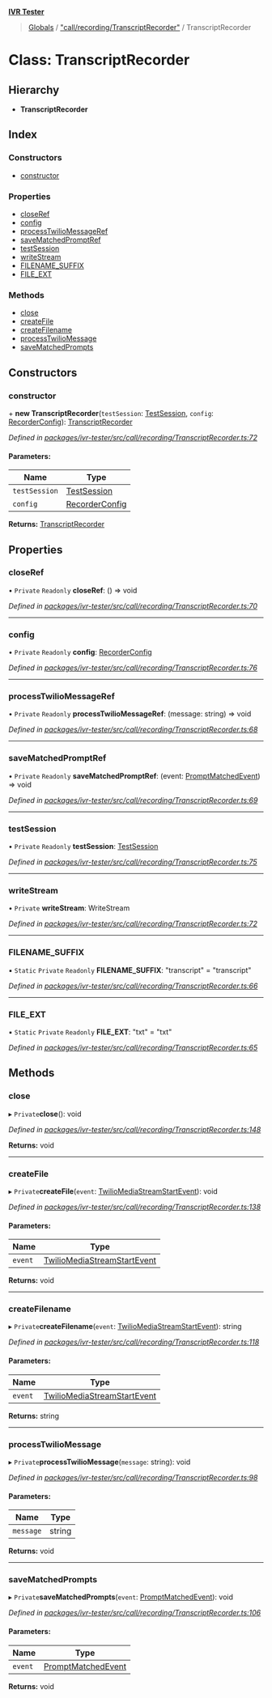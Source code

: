 **[IVR Tester](../README.md)**

> [Globals](../README.md) / ["call/recording/TranscriptRecorder"](../modules/_call_recording_transcriptrecorder_.md) / TranscriptRecorder

# Class: TranscriptRecorder

## Hierarchy

* **TranscriptRecorder**

## Index

### Constructors

* [constructor](_call_recording_transcriptrecorder_.transcriptrecorder.md#constructor)

### Properties

* [closeRef](_call_recording_transcriptrecorder_.transcriptrecorder.md#closeref)
* [config](_call_recording_transcriptrecorder_.transcriptrecorder.md#config)
* [processTwilioMessageRef](_call_recording_transcriptrecorder_.transcriptrecorder.md#processtwiliomessageref)
* [saveMatchedPromptRef](_call_recording_transcriptrecorder_.transcriptrecorder.md#savematchedpromptref)
* [testSession](_call_recording_transcriptrecorder_.transcriptrecorder.md#testsession)
* [writeStream](_call_recording_transcriptrecorder_.transcriptrecorder.md#writestream)
* [FILENAME\_SUFFIX](_call_recording_transcriptrecorder_.transcriptrecorder.md#filename_suffix)
* [FILE\_EXT](_call_recording_transcriptrecorder_.transcriptrecorder.md#file_ext)

### Methods

* [close](_call_recording_transcriptrecorder_.transcriptrecorder.md#close)
* [createFile](_call_recording_transcriptrecorder_.transcriptrecorder.md#createfile)
* [createFilename](_call_recording_transcriptrecorder_.transcriptrecorder.md#createfilename)
* [processTwilioMessage](_call_recording_transcriptrecorder_.transcriptrecorder.md#processtwiliomessage)
* [saveMatchedPrompts](_call_recording_transcriptrecorder_.transcriptrecorder.md#savematchedprompts)

## Constructors

### constructor

\+ **new TranscriptRecorder**(`testSession`: [TestSession](../interfaces/_testrunner_.testsession.md), `config`: [RecorderConfig](../interfaces/_call_recording_transcriptrecorder_.recorderconfig.md)): [TranscriptRecorder](_call_recording_transcriptrecorder_.transcriptrecorder.md)

*Defined in [packages/ivr-tester/src/call/recording/TranscriptRecorder.ts:72](https://github.com/SketchingDev/ivr-tester/blob/8e8019a/packages/ivr-tester/src/call/recording/TranscriptRecorder.ts#L72)*

#### Parameters:

Name | Type |
------ | ------ |
`testSession` | [TestSession](../interfaces/_testrunner_.testsession.md) |
`config` | [RecorderConfig](../interfaces/_call_recording_transcriptrecorder_.recorderconfig.md) |

**Returns:** [TranscriptRecorder](_call_recording_transcriptrecorder_.transcriptrecorder.md)

## Properties

### closeRef

• `Private` `Readonly` **closeRef**: () => void

*Defined in [packages/ivr-tester/src/call/recording/TranscriptRecorder.ts:70](https://github.com/SketchingDev/ivr-tester/blob/8e8019a/packages/ivr-tester/src/call/recording/TranscriptRecorder.ts#L70)*

___

### config

• `Private` `Readonly` **config**: [RecorderConfig](../interfaces/_call_recording_transcriptrecorder_.recorderconfig.md)

*Defined in [packages/ivr-tester/src/call/recording/TranscriptRecorder.ts:76](https://github.com/SketchingDev/ivr-tester/blob/8e8019a/packages/ivr-tester/src/call/recording/TranscriptRecorder.ts#L76)*

___

### processTwilioMessageRef

• `Private` `Readonly` **processTwilioMessageRef**: (message: string) => void

*Defined in [packages/ivr-tester/src/call/recording/TranscriptRecorder.ts:68](https://github.com/SketchingDev/ivr-tester/blob/8e8019a/packages/ivr-tester/src/call/recording/TranscriptRecorder.ts#L68)*

___

### saveMatchedPromptRef

• `Private` `Readonly` **saveMatchedPromptRef**: (event: [PromptMatchedEvent](../interfaces/_testing_test_callflowtestdefinition_.promptmatchedevent.md)) => void

*Defined in [packages/ivr-tester/src/call/recording/TranscriptRecorder.ts:69](https://github.com/SketchingDev/ivr-tester/blob/8e8019a/packages/ivr-tester/src/call/recording/TranscriptRecorder.ts#L69)*

___

### testSession

• `Private` `Readonly` **testSession**: [TestSession](../interfaces/_testrunner_.testsession.md)

*Defined in [packages/ivr-tester/src/call/recording/TranscriptRecorder.ts:75](https://github.com/SketchingDev/ivr-tester/blob/8e8019a/packages/ivr-tester/src/call/recording/TranscriptRecorder.ts#L75)*

___

### writeStream

• `Private` **writeStream**: WriteStream

*Defined in [packages/ivr-tester/src/call/recording/TranscriptRecorder.ts:72](https://github.com/SketchingDev/ivr-tester/blob/8e8019a/packages/ivr-tester/src/call/recording/TranscriptRecorder.ts#L72)*

___

### FILENAME\_SUFFIX

▪ `Static` `Private` `Readonly` **FILENAME\_SUFFIX**: \"transcript\" = "transcript"

*Defined in [packages/ivr-tester/src/call/recording/TranscriptRecorder.ts:66](https://github.com/SketchingDev/ivr-tester/blob/8e8019a/packages/ivr-tester/src/call/recording/TranscriptRecorder.ts#L66)*

___

### FILE\_EXT

▪ `Static` `Private` `Readonly` **FILE\_EXT**: \"txt\" = "txt"

*Defined in [packages/ivr-tester/src/call/recording/TranscriptRecorder.ts:65](https://github.com/SketchingDev/ivr-tester/blob/8e8019a/packages/ivr-tester/src/call/recording/TranscriptRecorder.ts#L65)*

## Methods

### close

▸ `Private`**close**(): void

*Defined in [packages/ivr-tester/src/call/recording/TranscriptRecorder.ts:148](https://github.com/SketchingDev/ivr-tester/blob/8e8019a/packages/ivr-tester/src/call/recording/TranscriptRecorder.ts#L148)*

**Returns:** void

___

### createFile

▸ `Private`**createFile**(`event`: [TwilioMediaStreamStartEvent](../interfaces/_call_twiliocaller_.twiliomediastreamstartevent.md)): void

*Defined in [packages/ivr-tester/src/call/recording/TranscriptRecorder.ts:138](https://github.com/SketchingDev/ivr-tester/blob/8e8019a/packages/ivr-tester/src/call/recording/TranscriptRecorder.ts#L138)*

#### Parameters:

Name | Type |
------ | ------ |
`event` | [TwilioMediaStreamStartEvent](../interfaces/_call_twiliocaller_.twiliomediastreamstartevent.md) |

**Returns:** void

___

### createFilename

▸ `Private`**createFilename**(`event`: [TwilioMediaStreamStartEvent](../interfaces/_call_twiliocaller_.twiliomediastreamstartevent.md)): string

*Defined in [packages/ivr-tester/src/call/recording/TranscriptRecorder.ts:118](https://github.com/SketchingDev/ivr-tester/blob/8e8019a/packages/ivr-tester/src/call/recording/TranscriptRecorder.ts#L118)*

#### Parameters:

Name | Type |
------ | ------ |
`event` | [TwilioMediaStreamStartEvent](../interfaces/_call_twiliocaller_.twiliomediastreamstartevent.md) |

**Returns:** string

___

### processTwilioMessage

▸ `Private`**processTwilioMessage**(`message`: string): void

*Defined in [packages/ivr-tester/src/call/recording/TranscriptRecorder.ts:98](https://github.com/SketchingDev/ivr-tester/blob/8e8019a/packages/ivr-tester/src/call/recording/TranscriptRecorder.ts#L98)*

#### Parameters:

Name | Type |
------ | ------ |
`message` | string |

**Returns:** void

___

### saveMatchedPrompts

▸ `Private`**saveMatchedPrompts**(`event`: [PromptMatchedEvent](../interfaces/_testing_test_callflowtestdefinition_.promptmatchedevent.md)): void

*Defined in [packages/ivr-tester/src/call/recording/TranscriptRecorder.ts:106](https://github.com/SketchingDev/ivr-tester/blob/8e8019a/packages/ivr-tester/src/call/recording/TranscriptRecorder.ts#L106)*

#### Parameters:

Name | Type |
------ | ------ |
`event` | [PromptMatchedEvent](../interfaces/_testing_test_callflowtestdefinition_.promptmatchedevent.md) |

**Returns:** void
